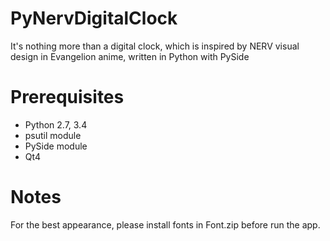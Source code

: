 PyNervDigitalClock
==================

  It's nothing more than a digital clock, which is inspired by NERV visual design in Evangelion anime, written in Python with PySide

Prerequisites
=============
- Python 2.7, 3.4
- psutil module
- PySide module
- Qt4

Notes
=============
  For the best appearance, please install fonts in Font.zip before run the app.
